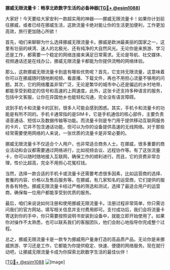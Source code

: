 **挪威无限流量卡：畅享北欧数字生活的必备神器[[TG💪+ @esim1088](https://t.me/s/esim1088)]**

大家好！今天要给大家安利一款超实用的神器——挪威无限流量卡！如果你计划前往挪威，或者已经在挪威生活，这款流量卡绝对能让你的生活更加便利，工作更加高效，旅行更加随心所欲！

首先，咱们来聊聊为什么选择挪威无限流量卡。挪威是欧洲最美丽的国家之一，这里有壮丽的峡湾、迷人的北极光、还有纯净的大自然风光。无论你是来旅游、学习还是工作，都需要一个稳定的网络连接来满足日常需求。无论是导航、社交媒体、视频通话还是在线办公，挪威无限流量卡都能为你提供流畅的网络体验。

那么，这款挪威无限流量卡到底有哪些优势呢？首先，它支持无限流量，这意味着你可以在挪威随时随地刷视频、看直播、下载文件，再也不用担心流量不够用的问题。其次，它的网络覆盖非常广泛，无论是繁华的城市中心还是偏远的乡村地带，都能享受到稳定的信号和高速的上网速度。此外，这张卡还支持多种语言的服务，包括中文客服，让你在异国他乡也能轻松沟通，完全没有语言障碍。

说到手机卡和流量卡的区别，很多人可能会感到困惑。其实，手机卡和流量卡的功能是有所不同的。手机卡通常指的是SIM卡，它是手机通信的核心部件，主要负责语音通话、短信以及数据传输等功能。而流量卡则是专门用于提供移动互联网服务的卡片，它并不包含通话功能，但可以为你的设备提供高速的无线网络。对于那些经常需要使用网络的人来说，一张优质的流量卡是非常必要的。

挪威无限流量卡不仅适合个人用户，也非常适合商务人士。在挪威，很多重要的商业活动和会议都需要通过网络进行，比如视频会议、远程协作等。有了这张流量卡，你可以随时随地接入互联网，确保工作的顺利进行。而且，它的资费非常合理，性价比超高，完全不用担心花冤枉钱。

当然，选择一款合适的手机卡或流量卡还需要考虑很多因素，比如运营商的选择、套餐的内容、价格以及售后服务等。在挪威，有几家知名的运营商，它们提供的服务各有特色。挪威无限流量卡经过严格的筛选和测试，选择了最适合用户的运营商，确保每一位用户都能享受到优质的服务。

最后，咱们来说说如何注册和使用挪威无限流量卡。注册过程非常简单，你只需访问我们的官方网站，填写相关信息并支付费用即可。支付成功后，我们会将流量卡寄送到你的手中，你只需要按照说明书安装到设备中，就能立即开始使用了。如果你对操作不太熟悉，也可以联系我们的客服团队，他们会耐心地指导你完成整个过程。

总之，挪威无限流量卡是一款专为挪威用户量身打造的高品质产品。无论你是来挪威旅游、学习还是工作，它都能为你提供稳定、快速、便捷的网络服务。现在就行动吧，让挪威无限流量卡成为你探索北欧数字生活的最佳伙伴！

[[TG💪+ @esim1088](https://t.me/s/esim1088) ![Image](https://i.postimg.cc/4NQfJmqS/Snipaste-2025-05-13-00-14-12.png)]